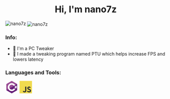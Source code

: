 <h1 align="center">Hi, I'm nano7z </h1>

<p><img align="left" src="https://github-readme-stats.vercel.app/api?username=nano7z&title_color=fe428e&icon_color=f8d847&text_color=a9fef7&bg_color=141321&count_private=true&show_icons=true" alt="nano7z" /></p>

<p>&nbsp;<img align="center" src="https://github-readme-stats.vercel.app/api/top-langs/?username=nano7z&title_color=fe428e&icon_color=f8d847&text_color=a9fef7&bg_color=141321&layout=compact" alt="nano7z" /></p>
<h3 align="left">Info: </h3>

- 🌱 I'm a PC Tweaker
- 🌱 I made a tweaking program named PTU which helps increase FPS and lowers latency

<p align="left">
<h3 align="left">Languages and Tools:</h3>
<p align="left"> <a href="https://developer.android.com" target="_blank"> <img src="https://raw.githubusercontent.com/devicons/devicon/master/icons/csharp/csharp-original.svg" alt="csharp" width="40" height="40"/></a> <a href="https://developer.mozilla.org/en-US/docs/Web/JavaScript" target="_blank"> <img src="https://raw.githubusercontent.com/devicons/devicon/master/icons/javascript/javascript-original.svg" alt="javascript" width="40" height="40"/> </a> <a href="https://www.php.net" target="_blank"> </a> <a href="https://www.python.org" target="_blank">  </a> <a href="https://dotnet.microsoft.com/apps/xamarin" target="_blank">  </a> </p>


